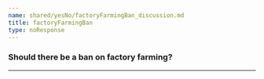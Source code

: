 ```yaml
---
name: shared/yesNo/factoryFarmingBan_discussion.md
title: factoryFarmingBan
type: noResponse
---
```


### Should there be a ban on factory farming?

---

